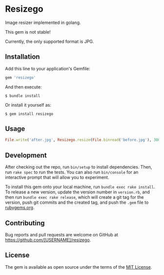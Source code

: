 # Resizego

Image resizer implemented in golang.

This gem is not stable!

Currently, the only supported format is JPG.

## Installation

Add this line to your application's Gemfile:

```ruby
gem 'resizego'
```

And then execute:

    $ bundle install

Or install it yourself as:

    $ gem install resizego

## Usage

```ruby
File.write('after.jpg', Resizego.resize(File.binread('before.jpg'), 300))
```

## Development

After checking out the repo, run `bin/setup` to install dependencies. Then, run `rake spec` to run the tests. You can also run `bin/console` for an interactive prompt that will allow you to experiment.

To install this gem onto your local machine, run `bundle exec rake install`. To release a new version, update the version number in `version.rb`, and then run `bundle exec rake release`, which will create a git tag for the version, push git commits and the created tag, and push the `.gem` file to [rubygems.org](https://rubygems.org).

## Contributing

Bug reports and pull requests are welcome on GitHub at https://github.com/[USERNAME]/resizego.

## License

The gem is available as open source under the terms of the [MIT License](https://opensource.org/licenses/MIT).
